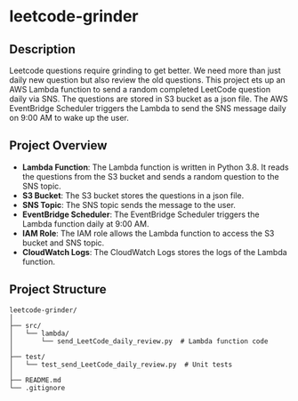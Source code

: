 # leetcode-grinder
## Description
Leetcode questions require grinding to get better. We need more than just daily new question but also review the old questions. 
This project ets up an AWS Lambda function to send a random completed LeetCode question daily via SNS. 
The questions are stored in S3 bucket as a json file.
The AWS EventBridge Scheduler triggers the Lambda to send the SNS message daily on 9:00 AM to wake up the user.
## Project Overview
- **Lambda Function**: The Lambda function is written in Python 3.8. It reads the questions from the S3 bucket and sends a random question to the SNS topic.
- **S3 Bucket**: The S3 bucket stores the questions in a json file.
- **SNS Topic**: The SNS topic sends the message to the user.
- **EventBridge Scheduler**: The EventBridge Scheduler triggers the Lambda function daily at 9:00 AM.
- **IAM Role**: The IAM role allows the Lambda function to access the S3 bucket and SNS topic.
- **CloudWatch Logs**: The CloudWatch Logs stores the logs of the Lambda function.
## Project Structure
```
leetcode-grinder/
│
├── src/
│   └── lambda/
│       └── send_LeetCode_daily_review.py  # Lambda function code
│
├── test/
│   └── test_send_LeetCode_daily_review.py  # Unit tests
│
├── README.md
└── .gitignore
```